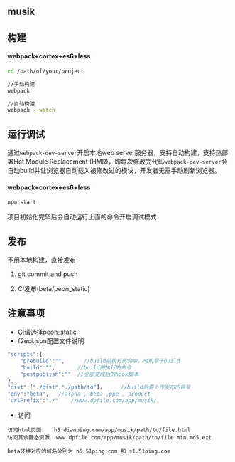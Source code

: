 ## musik
## 构建

#### webpack+cortex+es6+less

```sh
cd /path/of/your/project

//手动构建
webpack

//自动构建
webpack --watch
```


## 运行调试

通过`webpack-dev-server`开启本地web server服务器，支持自动构建，支持热部署Hot Module Replacement (HMR)，即每次修改完代码`webpack-dev-server`会自动build并让浏览器自动载入被修改过的模块，开发者无需手动刷新浏览器。


#### webpack+cortex+es6+less
```sh
npm start
```
项目初始化完毕后会自动运行上面的命令开启调试模式


## 发布
不用本地构建，直接发布
1.  git commit and push

2.  CI发布(beta/peon_static)

## 注意事项
*	CI请选择peon_static
*	f2eci.json配置文件说明

```javascript
"scripts":{
	"prebuild":"",		//build前执行的命令，时机早于build
   	"build":"",       //build前执行的命令
   	"postpublish":""  //全部完成后的hook脚本
},
"dist":["./dist","./path/to"]，     //build后要上传发布的目录
"env":"beta",	//alpha , beta ,ppe , product
"urlPrefix":"./"	//www.dpfile.com/app/musik/
```

*	访问

```
访问html页面    h5.dianping.com/app/musik/path/to/file.html
访问其余静态资源  www.dpfile.com/app/musik/path/to/file.min.md5.ext

beta环境对应的域名分别为 h5.51ping.com 和 s1.51ping.com
```